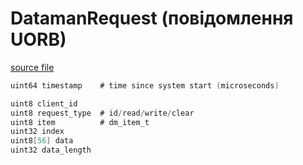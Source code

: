 # DatamanRequest (повідомлення UORB)

[source file](https://github.com/PX4/PX4-Autopilot/blob/main/msg/DatamanRequest.msg)

```c
uint64 timestamp	# time since system start (microseconds)

uint8 client_id
uint8 request_type	# id/read/write/clear
uint8 item			# dm_item_t
uint32 index
uint8[56] data
uint32 data_length

```
